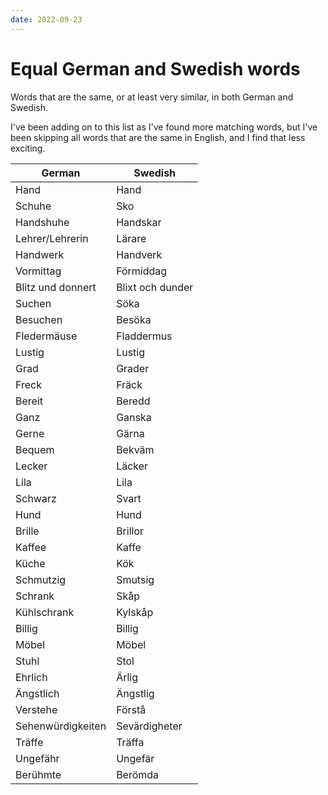 ```yaml
---
date: 2022-09-23
---
```


# Equal German and Swedish words

Words that are the same, or at least very similar, in both German and Swedish.

I've been adding on to this list as I've found more matching words, but I've
been skipping all words that are the same in English, and I find that
less exciting.

| German | Swedish |
| ------ | ------- |
| Hand | Hand
| Schuhe | Sko
| Handshuhe | Handskar
| Lehrer/Lehrerin | Lärare
| Handwerk | Handverk
| Vormittag | Förmiddag
| Blitz und donnert | Blixt och dunder
| Suchen | Söka
| Besuchen | Besöka
| Fledermäuse | Fladdermus
| Lustig | Lustig
| Grad | Grader
| Freck | Fräck
| Bereit | Beredd
| Ganz | Ganska
| Gerne | Gärna
| Bequem | Bekväm
| Lecker | Läcker
| Lila | Lila
| Schwarz | Svart
| Hund | Hund
| Brille | Brillor
| Kaffee | Kaffe
| Küche | Kök
| Schmutzig | Smutsig
| Schrank | Skåp
| Kühlschrank | Kylskåp
| Billig | Billig
| Möbel | Möbel
| Stuhl | Stol
| Ehrlich | Ärlig
| Ängstlich | Ängstlig
| Verstehe | Förstå
| Sehenwürdigkeiten | Sevärdigheter
| Träffe | Träffa
| Ungefähr | Ungefär
| Berühmte | Berömda
